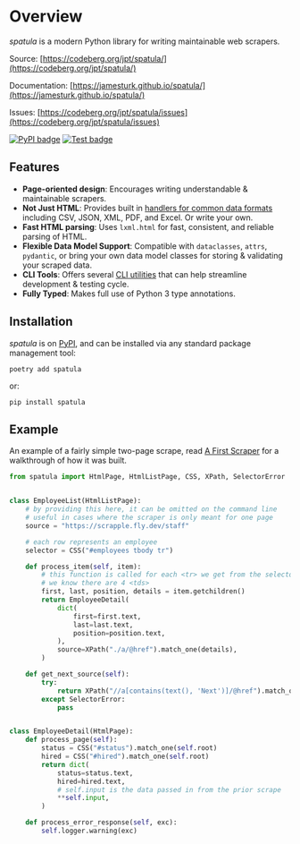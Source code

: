 # Overview

*spatula* is a modern Python library for writing maintainable web scrapers.

Source: [https://codeberg.org/jpt/spatula/](https://codeberg.org/jpt/spatula/)

Documentation: [https://jamesturk.github.io/spatula/](https://jamesturk.github.io/spatula/)

Issues: [https://codeberg.org/jpt/spatula/issues](https://codeberg.org/jpt/spatula/issues)

[![PyPI badge](https://badge.fury.io/py/spatula.svg)](https://badge.fury.io/py/spatula)
[![Test badge](https://github.com/jamesturk/spatula/workflows/Test%20&%20Lint/badge.svg)](https://github.com/jamesturk/spatula/actions?query=workflow%3A%22Test+%26+Lint%22)

## Features

- **Page-oriented design**: Encourages writing understandable & maintainable scrapers.
- **Not Just HTML**: Provides built in [handlers for common data formats](reference.md#pages) including CSV, JSON, XML, PDF, and Excel.  Or write your own.
- **Fast HTML parsing**: Uses `lxml.html` for fast, consistent, and reliable parsing of HTML.
- **Flexible Data Model Support**: Compatible with `dataclasses`, `attrs`, `pydantic`, or bring your own data model classes for storing & validating your scraped data.
- **CLI Tools**: Offers several [CLI utilities](cli.md) that can help streamline development & testing cycle.
- **Fully Typed**: Makes full use of Python 3 type annotations.

## Installation

*spatula* is on [PyPI](https://pypi.org/project/spatula/), and can be installed via any standard package management tool:

    poetry add spatula

or:

    pip install spatula

## Example

An example of a fairly simple two-page scrape, read [A First Scraper](scraper-basics.md) for a walkthrough of how it was built.

``` python
from spatula import HtmlPage, HtmlListPage, CSS, XPath, SelectorError


class EmployeeList(HtmlListPage):
    # by providing this here, it can be omitted on the command line
    # useful in cases where the scraper is only meant for one page
    source = "https://scrapple.fly.dev/staff"

    # each row represents an employee
    selector = CSS("#employees tbody tr")

    def process_item(self, item):
        # this function is called for each <tr> we get from the selector
        # we know there are 4 <tds>
        first, last, position, details = item.getchildren()
        return EmployeeDetail(
            dict(
                first=first.text,
                last=last.text,
                position=position.text,
            ),
            source=XPath("./a/@href").match_one(details),
        )

    def get_next_source(self):
        try:
            return XPath("//a[contains(text(), 'Next')]/@href").match_one(self.root)
        except SelectorError:
            pass


class EmployeeDetail(HtmlPage):
    def process_page(self):
        status = CSS("#status").match_one(self.root)
        hired = CSS("#hired").match_one(self.root)
        return dict(
            status=status.text,
            hired=hired.text,
            # self.input is the data passed in from the prior scrape
            **self.input,
        )

    def process_error_response(self, exc):
        self.logger.warning(exc)
```
